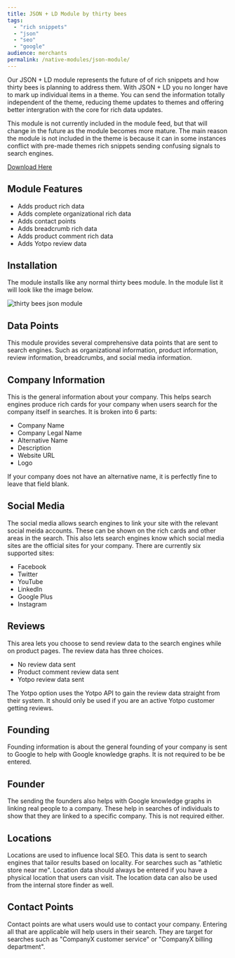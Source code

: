 ```yaml
---
title: JSON + LD Module by thirty bees
tags:
  - "rich snippets"
  - "json"
  - "seo"
  - "google"
audience: merchants
permalink: /native-modules/json-module/
---
```


Our JSON + LD module represents the future of of rich snippets and how thirty bees is planning to address them. With JSON + LD you no longer have to mark up individual items in a theme. You can send the information totally independent of the theme, reducing theme updates to themes and offering better intergration with the core for rich data updates.

This module is not currently included in the module feed, but that will change in the future as the module becomes more mature. The main reason the module is not included in the theme is because it can in some instances conflict with pre-made themes rich snippets sending confusing signals to search engines.

[Download Here](https://github.com/thirtybees/jsonmodule/releases)

## Module Features

+ Adds product rich data
+ Adds complete organizational rich data
+ Adds contact points
+ Adds breadcrumb rich data
+ Adds product comment rich data
+ Adds Yotpo review data

## Installation

The module installs like any normal thirty bees module. In the module list it will look like the image below.

![thirty bees json module]({{base}}/thirtybees/images/modules/json/json-install.png  "thirty bees json module")

## Data Points

This module provides several comprehensive data points that are sent to search engines. Such as organizational information, product information, review information, breadcrumbs, and social media information.

## Company Information

This is the general information about your company. This helps search engines produce rich cards for your company when users search for the company itself in searches. It is broken into 6 parts:

+ Company Name
+ Company Legal Name
+ Alternative Name
+ Description
+ Website URL
+ Logo

If your company does not have an alternative name, it is perfectly fine to leave that field blank.

## Social Media

The social media allows search engines to link your site with the relevant social meida accounts. These can be shown on the rich cards and other areas in the search. This also lets search engines know which social media sites are the official sites for your company. There are currently six supported sites:

+ Facebook
+ Twitter
+ YouTube
+ LinkedIn
+ Google Plus
+ Instagram

## Reviews

This area lets you choose to send review data to the search engines while on product pages. The review data has three choices.

+ No review data sent
+ Product comment review data sent
+ Yotpo review data sent

The Yotpo option uses the Yotpo API to gain the review data straight from their system. It should only be used if you are an active Yotpo customer getting reviews.

## Founding

Founding information is about the general founding of your company is sent to Google to help with Google knowledge graphs. It is not required to be be entered.

## Founder

The sending the founders also helps with Google knowledge graphs in linking real people to a company. These help in searches of individuals to show that they are linked to a specific company. This is not required either.

## Locations

Locations are used to influence local SEO. This data is sent to search engines that tailor results based on locality. For searches such as "athletic store near me". Location data should always be entered if you have a physical location that users can visit. The location data can also be used from the internal store finder as well.

## Contact Points

Contact points are what users would use to contact your company. Entering all that are applicable will help users in their search. They are target for searches such as "CompanyX customer service" or "CompanyX billing department".
